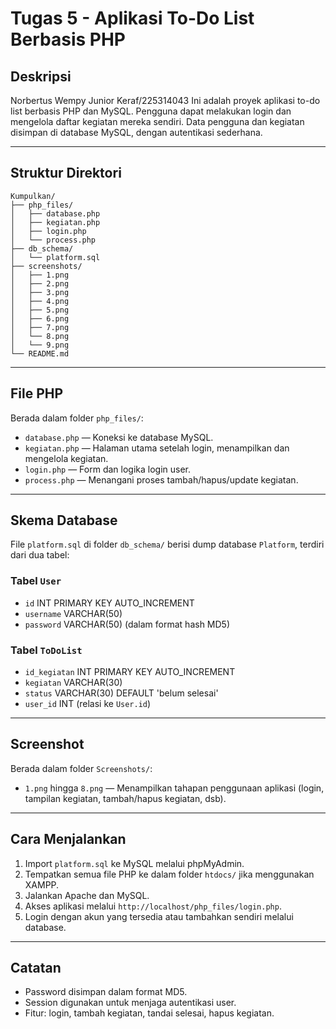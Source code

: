 # Tugas 5 - Aplikasi To-Do List Berbasis PHP

## Deskripsi
Norbertus Wempy Junior Keraf/225314043
Ini adalah proyek aplikasi to-do list berbasis PHP dan MySQL. Pengguna dapat melakukan login dan mengelola daftar kegiatan mereka sendiri. Data pengguna dan kegiatan disimpan di database MySQL, dengan autentikasi sederhana.

---

## Struktur Direktori

```
Kumpulkan/
├── php_files/
│   ├── database.php
│   ├── kegiatan.php
│   ├── login.php
│   └── process.php
├── db_schema/
│   └── platform.sql
├── screenshots/
│   ├── 1.png
│   ├── 2.png
│   ├── 3.png
│   ├── 4.png
│   ├── 5.png
│   ├── 6.png
│   ├── 7.png
│   └── 8.png
│   └── 9.png 
└── README.md
```

---

## File PHP

Berada dalam folder `php_files/`:

- `database.php` — Koneksi ke database MySQL.
- `kegiatan.php` — Halaman utama setelah login, menampilkan dan mengelola kegiatan.
- `login.php` — Form dan logika login user.
- `process.php` — Menangani proses tambah/hapus/update kegiatan.

---

## Skema Database

File `platform.sql` di folder `db_schema/` berisi dump database `Platform`, terdiri dari dua tabel:

### Tabel `User`
- `id` INT PRIMARY KEY AUTO_INCREMENT
- `username` VARCHAR(50)
- `password` VARCHAR(50) (dalam format hash MD5)

### Tabel `ToDoList`
- `id_kegiatan` INT PRIMARY KEY AUTO_INCREMENT
- `kegiatan` VARCHAR(30)
- `status` VARCHAR(30) DEFAULT 'belum selesai'
- `user_id` INT (relasi ke `User.id`)

---

## Screenshot

Berada dalam folder `Screenshots/`:

- `1.png` hingga `8.png` — Menampilkan tahapan penggunaan aplikasi (login, tampilan kegiatan, tambah/hapus kegiatan, dsb).

---

## Cara Menjalankan

1. Import `platform.sql` ke MySQL melalui phpMyAdmin.
2. Tempatkan semua file PHP ke dalam folder `htdocs/` jika menggunakan XAMPP.
3. Jalankan Apache dan MySQL.
4. Akses aplikasi melalui `http://localhost/php_files/login.php`.
5. Login dengan akun yang tersedia atau tambahkan sendiri melalui database.

---

## Catatan

- Password disimpan dalam format MD5.
- Session digunakan untuk menjaga autentikasi user.
- Fitur: login, tambah kegiatan, tandai selesai, hapus kegiatan.
